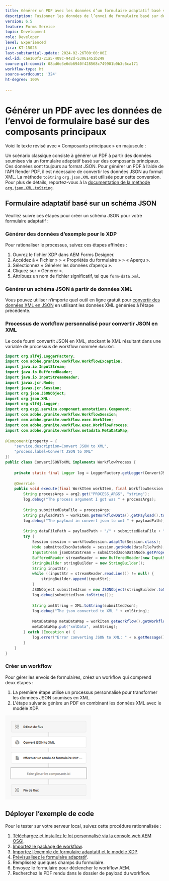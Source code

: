 ```yaml
---
title: Générer un PDF avec les données d’un formulaire adaptatif basé sur des composants principaux
description: Fusionner les données de l’envoi de formulaire basé sur des composants principaux avec le modèle XDP dans le workflow
version: 6.5
feature: Forms Service
topic: Development
role: Developer
level: Experienced
jira: KT-15025
last-substantial-update: 2024-02-26T00:00:00Z
exl-id: cae160f2-21a5-409c-942d-53061451b249
source-git-commit: 08ad6e3e6db6940f428568c749901b0b3c6ca171
workflow-type: ht
source-wordcount: '324'
ht-degree: 100%

---
```


# Générer un PDF avec les données de l’envoi de formulaire basé sur des composants principaux

Voici le texte révisé avec « Composants principaux » en majuscule :

Un scénario classique consiste à générer un PDF à partir des données soumises via un formulaire adaptatif basé sur des composants principaux. Ces données sont toujours au format JSON. Pour générer un PDF à l’aide de l’API Render PDF, il est nécessaire de convertir les données JSON au format XML. La méthode `toString` `org.json.XML` est utilisée pour cette conversion. Pour plus de détails, reportez-vous à la [documentation de la méthode `org.json.XML.toString`](https://www.javadoc.io/doc/org.json/json/20171018/org/json/XML.html#toString-java.lang.Object-).

## Formulaire adaptatif basé sur un schéma JSON

Veuillez suivre ces étapes pour créer un schéma JSON pour votre formulaire adaptatif :

### Générer des données d’exemple pour le XDP

Pour rationaliser le processus, suivez ces étapes affinées :

1. Ouvrez le fichier XDP dans AEM Forms Designer.
1. Accédez à « Fichier » > « Propriétés du formulaire » > « Aperçu ».
1. Sélectionnez « Générer les données d’aperçu ».
1. Cliquez sur « Générer ».
1. Attribuez un nom de fichier significatif, tel que `form-data.xml`.

### Générer un schéma JSON à partir de données XML

Vous pouvez utiliser n’importe quel outil en ligne gratuit pour [convertir des données XML en JSON](https://jsonformatter.org/xml-to-jsonschema) en utilisant les données XML générées à l’étape précédente.

### Processus de workflow personnalisé pour convertir JSON en XML

Le code fourni convertit JSON en XML, stockant le XML résultant dans une variable de processus de workflow nommée `dataXml`.

```java
import org.slf4j.LoggerFactory;
import com.adobe.granite.workflow.WorkflowException;
import java.io.InputStream;
import java.io.BufferedReader;
import java.io.InputStreamReader;
import javax.jcr.Node;
import javax.jcr.Session;
import org.json.JSONObject;
import org.json.XML;
import org.slf4j.Logger;
import org.osgi.service.component.annotations.Component;
import com.adobe.granite.workflow.WorkflowSession;
import com.adobe.granite.workflow.exec.WorkItem;
import com.adobe.granite.workflow.exec.WorkflowProcess;
import com.adobe.granite.workflow.metadata.MetaDataMap;

@Component(property = {
    "service.description=Convert JSON to XML",
    "process.label=Convert JSON to XML"
})
public class ConvertJSONToXML implements WorkflowProcess {

    private static final Logger log = LoggerFactory.getLogger(ConvertJSONToXML.class);

    @Override
    public void execute(final WorkItem workItem, final WorkflowSession workflowSession, final MetaDataMap arg2) throws WorkflowException {
        String processArgs = arg2.get("PROCESS_ARGS", "string");
        log.debug("The process argument I got was " + processArgs);
        
        String submittedDataFile = processArgs;
        String payloadPath = workItem.getWorkflowData().getPayload().toString();
        log.debug("The payload in convert json to xml " + payloadPath);
        
        String dataFilePath = payloadPath + "/" + submittedDataFile + "/jcr:content";
        try {
            Session session = workflowSession.adaptTo(Session.class);
            Node submittedJsonDataNode = session.getNode(dataFilePath);
            InputStream jsonDataStream = submittedJsonDataNode.getProperty("jcr:data").getBinary().getStream();
            BufferedReader streamReader = new BufferedReader(new InputStreamReader(jsonDataStream, "UTF-8"));
            StringBuilder stringBuilder = new StringBuilder();
            String inputStr;
            while ((inputStr = streamReader.readLine()) != null) {
                stringBuilder.append(inputStr);
            }
            JSONObject submittedJson = new JSONObject(stringBuilder.toString());
            log.debug(submittedJson.toString());
            
            String xmlString = XML.toString(submittedJson);
            log.debug("The json converted to XML " + xmlString);
            
            MetaDataMap metaDataMap = workItem.getWorkflow().getWorkflowData().getMetaDataMap();
            metaDataMap.put("xmlData", xmlString);
        } catch (Exception e) {
            log.error("Error converting JSON to XML: " + e.getMessage(), e);
        }
    }
}
```

### Créer un workflow

Pour gérer les envois de formulaires, créez un workflow qui comprend deux étapes :

1. La première étape utilise un processus personnalisé pour transformer les données JSON soumises en XML.
1. L&#39;étape suivante génère un PDF en combinant les données XML avec le modèle XDP.

![json-to-xml](assets/json-to-xml-process-step.png)


## Déployer l’exemple de code

Pour le tester sur votre serveur local, suivez cette procédure rationnalisée :

1. [Téléchargez et installez le lot personnalisé via la console web AEM OSGi](assets/convertJsonToXML.core-1.0.0-SNAPSHOT.jar).
1. [Importez le package de workflow](assets/workflow_to_render_pdf.zip).
1. [Importez l’exemple de formulaire adaptatif et le modèle XDP](assets/adaptive_form_and_xdp_template.zip).
1. [Prévisualisez le formulaire adaptatif](http://localhost:4502/content/dam/formsanddocuments/f23/jcr:content?wcmmode=disabled).
1. Remplissez quelques champs du formulaire.
1. Envoyez le formulaire pour déclencher le workflow AEM.
1. Recherchez le PDF rendu dans le dossier de payload du workflow.
